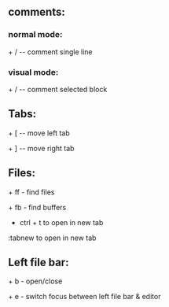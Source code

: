 ## comments:

### normal mode:
<leader> + / -- comment single line

### visual mode:
<leader> + / -- comment selected block

## Tabs:
<leader> + [ -- move left tab

<leader> + ] -- move right tab


## Files:
<leader> + ff - find files

<leader> + fb - find buffers

* ctrl + t to open in new tab

:tabnew <filename> to open in new tab


## Left file bar:
<Leader> + b - open/close

<Leader> + e - switch focus between left file bar & editor
